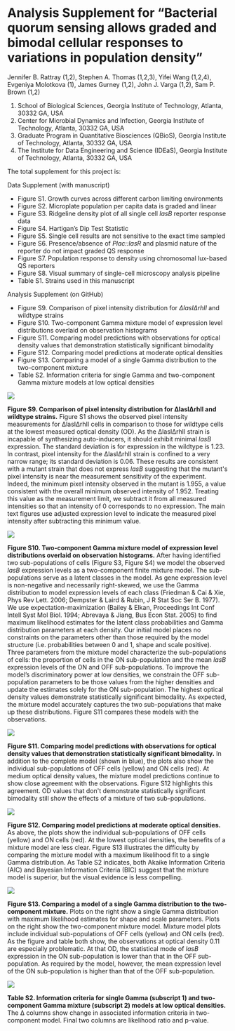 # Analysis Supplement for “Bacterial quorum sensing allows graded and bimodal cellular responses to variations in population density” #

Jennifer B. Rattray (1,2), Stephen A. Thomas (1,2,3), Yifei Wang (1,2,4), Evgeniya Molotkova (1), James Gurney (1,2), John J. Varga (1,2), Sam P. Brown (1,2)

1. School of Biological Sciences, Georgia Institute of Technology, Atlanta, 30332 GA, USA
2. Center for Microbial Dynamics and Infection, Georgia Institute of Technology, Atlanta, 30332 GA, USA
3. Graduate Program in Quantitative Biosciences (QBioS), Georgia Institute of Technology, Atlanta, 30332 GA, USA
4. The Institute for Data Engineering and Science (IDEaS), Georgia Institute of Technology, Atlanta, 30332 GA, USA


The total supplement for this project is: 

Data Supplement (with manuscript)
- Figure S1. Growth curves across different carbon limiting environments
- Figure S2. Microplate population per capita data is graded and linear
- Figure S3. Ridgeline density plot of all single cell _lasB_ reporter response data
- Figure S4. Hartigan’s Dip Test Statistic
- Figure S5. Single cell results are not sensitive to the exact time sampled
- Figure S6. Presence/absence of _Plac::lasR_ and plasmid nature of the reporter do not impact graded QS response
- Figure S7. Population response to density using chromosomal lux-based QS reporters
- Figure S8. Visual summary of single-cell microscopy analysis pipeline
- Table S1. Strains used in this manuscript

Analysis Supplement (on GitHub)
- Figure S9. Comparison of pixel intensity distribution for _ΔlasIΔrhlI_ and wildtype strains
- Figure S10. Two-component Gamma mixture model of expression level distributions overlaid on observation histograms
- Figure S11. Comparing model predictions with observations for optical density values that demonstration statistically significant bimodality
- Figure S12. Comparing model predictions at moderate optical densities
- Figure S13. Comparing a model of a single Gamma distribution to the two-component mixture
- Table S2. Information criteria for single Gamma and two-component Gamma mixture models at low optical densities


![](assets/FigureS9.png)

**Figure S9. Comparison of pixel intensity distribution for ΔlasIΔrhlI and wildtype strains.** Figure S1 shows the observed pixel intensity measurements for ΔlasIΔrhlI cells in comparison to those for wildtype cells at the lowest measured optical density (OD). As the ΔlasIΔrhlI strain is incapable of synthesizing auto-inducers, it should exhibit minimal _lasB_ expression. The standard deviation is for expression in the wildtype is 1.23. In contrast, pixel intensity for the ΔlasIΔrhlI strain is confined to a very narrow range; its standard deviation is 0.06. These results are consistent with a mutant strain that does not express _lasB_ suggesting that the mutant's pixel intensity is near the measurement sensitivity of the experiment. Indeed, the minimum pixel intensity observed in the mutant is 1.955, a value consistent with the overall minimum observed intensity of 1.952. Treating this value as the measurement limit, we subtract it from all measured intensities so that an intensity of 0 corresponds to no expression. The main text figures use adjusted expression level to indicate the measured pixel intensity after subtracting this minimum value.


![](assets/FigureS10.png)

**Figure S10. Two-component Gamma mixture model of expression level distributions overlaid on observation histograms.** After having identified two sub-populations of cells (Figure S3, Figure S4) we model the observed _lasB_ expression levels as a two-component finite mixture model. The sub-populations serve as a latent classes in the model. As gene expression level is non-negative and necessarily right-skewed, we use the Gamma distribution to model expression levels of each class (Friedman & Cai & Xie, Phys Rev Lett. 2006; Dempster & Laird & Rubin, J R Stat Soc Ser B. 1977). We use expectation-maximization (Bailey & Elkan, Proceedings Int Conf Intell Syst Mol Biol. 1994; Abrevaya & Jiang, Bus Econ Stat. 2005) to find maximum likelihood estimates for the latent class probabilities and Gamma distribution parameters at each density. Our initial model places no constraints on the parameters other than those required by the model structure (i.e. probabilities between 0 and 1, shape and scale positive). Three parameters from the mixture model characterize the sub-populations of cells: the proportion of cells in the ON sub-population and the mean _lasB_ expression levels of the ON and OFF sub-populations. To improve the model’s discriminatory power at low densities, we constrain the OFF sub-population parameters to be those values from the higher densities and update the estimates solely for the ON sub-population. The highest optical density values demonstrate statistically significant bimodality. As expected, the mixture model accurately captures the two sub-populations that make up these distributions. Figure S11 compares these models with the observations.


![](assets/FigureS11.png)

**Figure S11. Comparing model predictions with observations for optical density values that demonstration statistically significant bimodality.** In addition to the complete model (shown in blue), the plots also show the individual sub-populations of OFF cells (yellow) and ON cells (red). At medium optical density values, the mixture model predictions continue to show close agreement with the observations. Figure S12 highlights this agreement. OD values that don't demonstrate statistically significant bimodality still show the effects of a mixture of two sub-populations. 


![](assets/FigureS12.png)

**Figure S12. Comparing model predictions at moderate optical densities.** As above, the plots show the individual sub-populations of OFF cells (yellow) and ON cells (red). At the lowest optical densities, the benefits of a mixture model are less clear. Figure S13 illustrates the difficulty by comparing the mixture model with a maximum likelihood fit to a single Gamma distribution. As Table S2 indicates, both Akaike Information Criteria (AIC) and Bayesian Information Criteria (BIC) suggest that the mixture model is superior, but the visual evidence is less compelling.


![](assets/FigureS13.png)

**Figure S13. Comparing a model of a single Gamma distribution to the two-component mixture.** 
Plots on the right show a single Gamma distribution with maximum likelihood estimates for shape and scale parameters. Plots on the right show the two-component mixture model. Mixture model plots include individual sub-populations of OFF cells (yellow) and ON cells (red). As the figure and table both show, the observations at optical density 0.11 are especially problematic. At that OD, the statistical mode of _lasB_ expression in the ON sub-population is lower than that in the OFF sub-population. As required by the model, however, the mean expression level of the ON sub-population is higher than that of the OFF sub-population.


![](assets/TableS2.png)

**Table S2. Information criteria for single Gamma (subscript 1) and two-component Gamma mixture (subscript 2) models at low optical densities.** The Δ columns show change in associated information criteria in two-component model. Final two columns are likelihood ratio and p-value.



